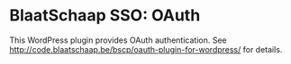 <!-- github readme file, HTML -->
<h1>BlaatSchaap SSO: OAuth</h1>
<p>
This WordPress plugin provides OAuth authentication.
See <a href="http://code.blaatschaap.be/bscp/oauth-plugin-for-wordpress/">http://code.blaatschaap.be/bscp/oauth-plugin-for-wordpress/</a> for details.
</p>
